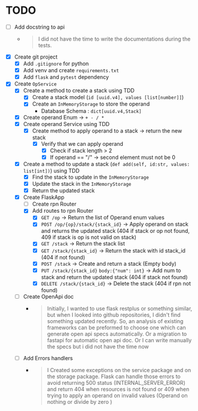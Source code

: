 # TODO
- [ ] Add docstring to api
  - > I did not have the time to write the documentations during the tests.
- [x] Create git project
  - [x] Add `.gitignore` for python
  - [x] Add venv and create `requirements.txt`
  - [x] Add `flask` and `pytest` dependency
- [x] Create `OpService`
  - [x] Create a method to create a stack using TDD
    - [x] Create a stack model (`id [uuid.v4], values [list[number]]`)
    - [x] Create an `InMemoryStorage` to store the operand 
      - Database Schema : `dict[uuid.v4,Stack]`
  - [x] Create operand Enum -> `+ - / *`
  - [x] Create operand Service using TDD
    - [x] Create method to apply operand to a stack -> return the new stack
      - [x] Verify that we can apply operand
        - [x] Check if stack length > 2
        - [x] If operand == "/" -> second element must not be 0
  - [x] Create a method to update a stack (`def add(self, id:str, values: list[int])`) using TDD
    - [x] Find the stack to update in the `InMemoryStorage`
    - [x] Update the stack in the `InMemoryStorage`
    - [x] Return the updated stack
  - [x] Create FlaskApp
    - [ ] Create rpn Router
    - [x] Add routes to rpn Router
      - [x] `GET /op` -> Return the list of Operand enum values
      - [x] `POST /op/{op}/stack/{stack_id}` -> Apply operand on stack and returns the updated stack (404 if stack or op not found, 409 if stack is op is not valid on stack)
      - [x] `GET /stack` -> Return the stack list
      - [x] `GET /stack/{stack_id}` -> Return the stack with id stack_id (404 if not found)
      - [x] `POST /stack` -> Create and return a stack (Empty body)
      - [x] `PUT /stack/{stack_id}` `body:{"num": int}` -> Add num to stack and return the updated stack (404 if stack not found)
      - [x] `DELETE /stack/{stack_id}` -> Delete the stack (404 if rpn not found)
  - [ ] Create OpenApi doc
    - >Initially, I wanted to use flask restplus or something similar, but when I looked into github repositories, I didn't find something updated recently. So, an analysis of existing frameworks can be preformed to choose one which can generate open api specs automatically. Or a migration to fastapi for automatic open api doc. Or I can write manually the specs but i did not have the time now 
  - [ ] Add Errors handlers
    - > I Created some exceptions on the service package and on the storage package. Flask can handle those errors to avoid returning 500 status (INTERNAL_SERVER_ERROR) and return 404 when resources is not found or 409 when trying to apply an operand on invalid values (Operand on nothing or divide by zero )